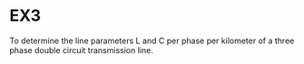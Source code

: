 # EX3
To determine the line parameters L and C per phase per kilometer of a  three phase double circuit transmission line.
